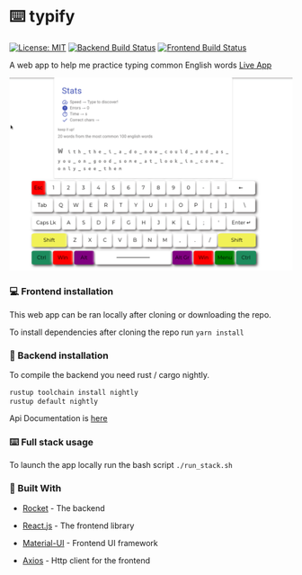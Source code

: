# :keyboard: typify
 [![License: MIT](https://img.shields.io/badge/License-MIT-yellow.svg)](https://opensource.org/licenses/MIT)
 [![Backend Build Status](https://github.com/J1M-RYAN/typify/workflows/rust-backend/badge.svg)](https://github.com/J1M-RYAN/typify/actions?query=workflow%3Arust)
 [![Frontend Build Status](https://github.com/J1M-RYAN/typify/workflows/frontend/badge.svg)](https://github.com/J1M-RYAN/typify/actions?query=workflow%3Afrontend)

A web app to help me practice typing common English words [Live App](https://j1m-ryan.github.io/typify/)  

![](images/program.gif)  
### :computer: Frontend installation

This web app can be ran locally after cloning or downloading the repo.  

To install dependencies after cloning the repo run `yarn install`  

### :electric_plug: Backend installation
To compile the backend you need rust / cargo nightly.
```
rustup toolchain install nightly
rustup default nightly
```
Api Documentation is [here](rust-backend/api_docs.md)

### :keyboard: Full stack usage

To launch the app locally run the bash script `./run_stack.sh`

### :hammer: Built With

- [Rocket](https://rocket.rs/) - The backend

- [React.js](https://reactjs.org/) - The frontend library

- [Material-UI](https://material-ui.com/) - Frontend UI framework

- [Axios](https://github.com/axios/axios) - Http client for the frontend
